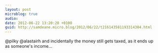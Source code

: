 ```yaml
---
layout: post
microblog: true
audio: 
date: 2012-06-22 13:20:20 +0100
guid: http://samdeane.micro.blog/2012/06/22/t216143581193314304.html
---
```

@pilky @alastairh and incidentally the money still gets taxed, as it ends up as someone's income...
